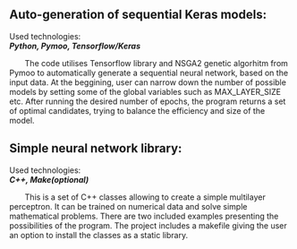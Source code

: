 ## Auto-generation of sequential Keras models:
Used technologies:
<br>
**_Python, Pymoo, Tensorflow/Keras_**

&nbsp;&nbsp;&nbsp;&nbsp;&nbsp;&nbsp; The code utilises Tensorflow library and NSGA2 genetic algorhitm from Pymoo to automatically generate a sequential neural network, based on the input data. At the beggining, user can narrow down the number of possible models by setting some of the global variables such as MAX_LAYER_SIZE etc. After running the desired number of epochs, the program returns a set of optimal candidates, trying to balance the efficiency and size of the model.

## Simple neural network library:

Used technologies:
<br>
**_C++, Make(optional)_**

&nbsp;&nbsp;&nbsp;&nbsp;&nbsp;&nbsp; This is a set of C++ classes allowing to create a simple multilayer perceptron. It can be trained on numerical data and solve simple mathematical problems. There are two included examples presenting the possibilities of the program. The project includes a makefile giving the user an option to install the classes as a static library.
